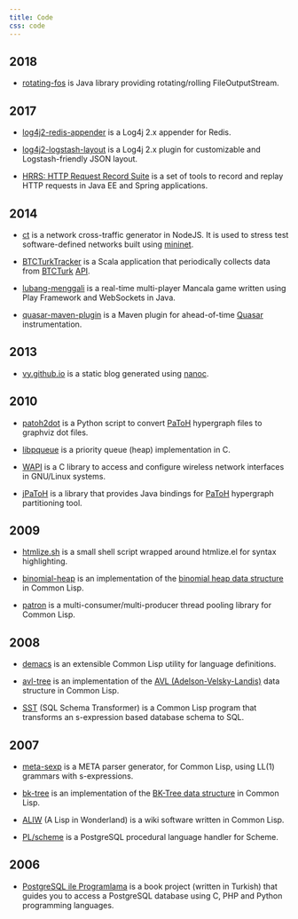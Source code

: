 ```yaml
---
title: Code
css: code
---
```


2018
----

* [rotating-fos](https://github.com/vy/rotating-fos) is
  Java library providing rotating/rolling FileOutputStream.

2017
----

* [log4j2-redis-appender](https://github.com/vy/log4j2-redis-appender) is
  a Log4j 2.x appender for Redis.

* [log4j2-logstash-layout](https://github.com/vy/log4j2-logstash-layout) is
  a Log4j 2.x plugin for customizable and Logstash-friendly JSON layout.

* [HRRS: HTTP Request Record Suite](https://github.com/vy/hrrs) is a set of
  tools to record and replay HTTP requests in Java EE and Spring applications.

2014
----

* [ct](https://github.com/vy/ct) is a network cross-traffic generator in
  NodeJS. It is used to stress test software-defined networks built using
  [mininet](http://www.mininet.org/).

* [BTCTurkTracker](https://github.com/vy/BTCTurkTracker) is a Scala
  application that periodically collects data from
  [BTCTurk](http://btcturk.com/)
  [API](https://btcturk.com/yardim/api-home-page).

* [lubang-menggali](https://github.com/vy/lubang-menggali) is a real-time
  multi-player Mancala game written using Play Framework and WebSockets in
  Java.

* [quasar-maven-plugin](https://github.com/vy/quasar-maven-plugin) is a Maven
  plugin for ahead-of-time [Quasar](http://docs.paralleluniverse.co/quasar/)
  instrumentation.

2013
----

* [vy.github.io](https://github.com/vy/vy.github.io) is a static blog
  generated using [nanoc](http://nanoc.ws/).

2010
----

* [patoh2dot](https://github.com/vy/patoh2dot) is a Python script to convert
  [PaToH](http://bmi.osu.edu/~umit/software.html) hypergraph files to graphviz
  dot files.

* [libpqueue](https://github.com/vy/libpqueue) is a priority queue (heap)
  implementation in C.

* [WAPI](https://github.com/vy/wapi) is a C library to access and configure
  wireless network interfaces in GNU/Linux systems.

* [jPaToH](https://github.com/vy/jpatoh) is a library that provides Java
  bindings for [PaToH](http://bmi.osu.edu/~umit/software.html) hypergraph
  partitioning tool.

2009
----

* [htmlize.sh](https://github.com/vy/htmlize.sh) is a small shell script
  wrapped around htmlize.el for syntax highlighting.

* [binomial-heap](https://github.com/vy/binomial-heap) is an implementation of
  the <a href="http://en.wikipedia.org/wiki/Binomial_heap">binomial heap data
  structure</a> in Common Lisp.

* [patron](https://github.com/vy/patron) is a multi-consumer/multi-producer
  thread pooling library for Common Lisp.

2008
----

* [demacs](https://github.com/vy/demacs) is an extensible Common Lisp utility
  for language definitions.

* [avl-tree](https://github.com/vy/avl-tree) is an implementation of the [AVL
  (Adelson-Velsky-Landis)](http://en.wikipedia.org/wiki/AVL_tree) data
  structure in Common Lisp.

* [SST](https://github.com/vy/sst) (SQL Schema Transformer) is a Common Lisp
  program that transforms an s-expression based database schema to SQL.

2007
----

* [meta-sexp](https://github.com/vy/meta-sexp) is a META parser generator, for
  Common Lisp, using LL(1) grammars with s-expressions.

* [bk-tree](https://github.com/vy/bk-tree) is an implementation of the
  [BK-Tree data structure](http://en.wikipedia.org/wiki/BK-tree) in Common
  Lisp.

* [ALIW](https://github.com/vy/aliw) (A Lisp in Wonderland) is a wiki software
  written in Common Lisp.

* [PL/scheme](http://plscheme.projects.postgresql.org/) is a PostgreSQL
  procedural language handler for Scheme.

2006
----

* [PostgreSQL ile
  Programlama](https://github.com/vy/postgresql-ile-programlama) is a book
  project (written in Turkish) that guides you to access a PostgreSQL database
  using C, PHP and Python programming languages.
